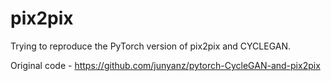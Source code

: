 # pix2pix

Trying to reproduce the PyTorch version of pix2pix and CYCLEGAN.

Original code - https://github.com/junyanz/pytorch-CycleGAN-and-pix2pix
